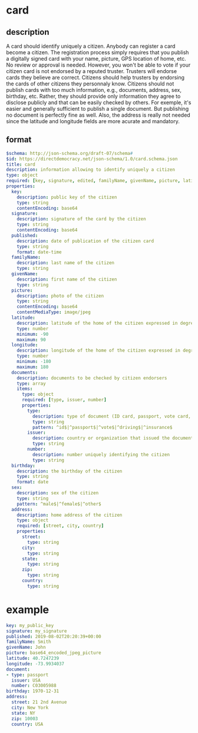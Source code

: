 # card

## description

A card should identify uniquely a citizen.
Anybody can register a card become a citizen.
The registration process simply requires that you publish a digitally signed card with your name, picture, GPS location of home, etc.
No review or approval is needed.
However, you won't be able to vote if your citizen card is not endorsed by a reputed truster.
Trusters will endorse cards they believe are correct.
Citizens should help trusters by endorsing the cards of other citizens they personnaly know.
Citizens should not publish cards with too much information, e.g., documents, address, sex, birthday, etc.
Rather, they should provide only information they agree to disclose publicly and that can be easily checked by others.
For exemple, it's easier and generally sufficient to publish a single document.
But publishing no document is perfectly fine as well.
Also, the address is really not needed since the latitude and longitude fields are more acurate and mandatory.

## format

```yaml
$schema: http://json-schema.org/draft-07/schema#
$id: https://directdemocracy.net/json-schema/1.0/card.schema.json
title: card
description: information allowing to identify uniquely a citizen
type: object
required: [key, signature, edited, familyName, givenName, picture, latitude, longitude]
properties:
  key:
    description: public key of the citizen
    type: string
    contentEncoding: base64
  signature:
    description: signature of the card by the citizen
    type: string
    contentEncoding: base64
  published:
    description: date of publication of the citizen card
    type: string
    format: date-time
  familyName:
    description: last name of the citizen
    type: string
  givenName:
    description: first name of the citizen
    type: string
  picture:
    description: photo of the citizen
    type: string
    contentEncoding: base64
    contentMediaType: image/jpeg
  latitude:
    description: latitude of the home of the citizen expressed in degrees
    type: number
    minimum: -90
    maximum: 90
  longitude:
    description: longitude of the home of the citizen expressed in degrees
    type: number
    minimum: -180
    maximum: 180
  documents:
    description: documents to be checked by citizen endorsers
    type: array
    items:
      type: object
      required: [type, issuer, number]
      properties:
        type:
          description: type of document (ID card, passport, vote card, driving license, insurance card)
          type: string
          pattern: ^id$|^passport$|^vote$|^driving$|^insurance$
        issuer:
          description: country or organization that issued the document and ensure the uniqueness of the citizen
          type: string
        number:
          description: number uniquely identifying the citizen
          type: string
  birthday:
    description: the birthday of the citizen
    type: string
    format: date
  sex:
    description: sex of the citizen
    type: string
    pattern: ^male$|^female$|^other$
  address:
    description: home address of the citizen
    type: object
    required: [street, city, country]
    properties:
      street:
        type: string
      city:
        type: string
      state:
        type: string
      zip:
        type: string
      country:
        type: string
```

# example

```yaml
key: my_public_key
signature: my_signature
published: 2019-08-02T20:20:39+00:00
familyName: Smith
givenName: John
picture: base64_encoded_jpeg_picture
latitude: 40.7247239
longitude: -73.9934037
document:
- type: passport
  issuer: USA
  number: C03005988
birthday: 1970-12-31
address:
  street: 21 2nd Avenue
  city: New York
  state: NY
  zip: 10003
  country: USA
```

